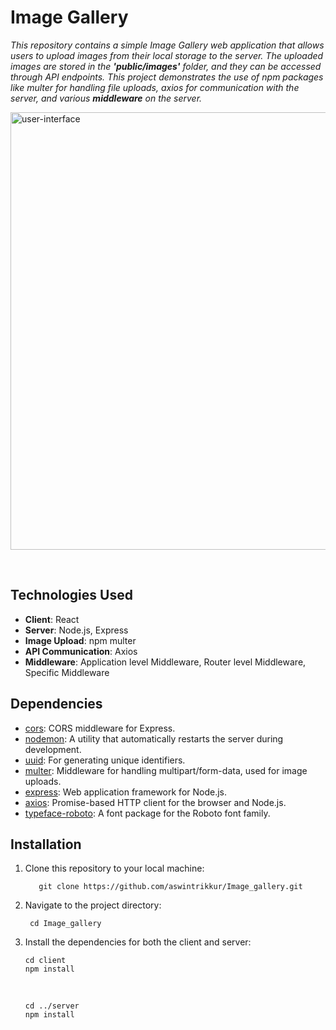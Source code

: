 # Image Gallery


*This repository contains a simple Image Gallery web application that allows users to upload images from their local storage to the server. 
The uploaded images are stored in the **'public/images'** folder, and they can be accessed through API endpoints. 
This project demonstrates the use of npm packages like multer for handling file uploads, axios for communication with the server, and various <b>middleware</b> on the server.*

  <img  align="center" src="https://github.com/aswintrikkur/Image_gallery/assets/125629462/83e53c66-188a-4a2d-8769-2741435b6a90" 
    alt="user-interface" width="700"  >

<br>

<!--
## Table of Contents

- [Project Title](#Image Gallery with Image Upload Demonstration)
- [Table of Contents](#table-of-contents)
- [Description](#description)
- [Technologies Used](#technologies-used)
- [Dependencies](#dependencies)
- [Installation](#installation)
- [Usage](#usage)
  - [Starting the Server](#starting-the-server)
  - [Starting the Client](#starting-the-client)
  - [Uploading Images](#uploading-images)
- [API Endpoints](#api-endpoints)
- [Middleware](#middleware)
- [License](#license)
- [Contributing](#contributing)

-->


## Technologies Used

- **Client**: React
- **Server**: Node.js, Express
- **Image Upload**: npm multer
- **API Communication**: Axios
- **Middleware**: Application level Middleware, Router level Middleware, Specific Middleware

## Dependencies

- [cors](https://www.npmjs.com/package/cors): CORS middleware for Express.
- [nodemon](https://www.npmjs.com/package/nodemon): A utility that automatically restarts the server during development.
- [uuid](https://www.npmjs.com/package/uuid): For generating unique identifiers.
- [multer](https://www.npmjs.com/package/multer): Middleware for handling multipart/form-data, used for image uploads. 
- [express](https://www.npmjs.com/package/express): Web application framework for Node.js.
- [axios](https://www.npmjs.com/package/axios): Promise-based HTTP client for the browser and Node.js.
- [typeface-roboto](https://www.npmjs.com/package/typeface-roboto): A font package for the Roboto font family.

## Installation

1. Clone this repository to your local machine:
   
          git clone https://github.com/aswintrikkur/Image_gallery.git
          
2. Navigate to the project directory:

        cd Image_gallery

3. Install the dependencies for both the client and server:

       cd client
       npm install
   <br>

       cd ../server
       npm install


<!--
![image](https://github.com/aswintrikkur/Image_gallery/assets/125629462/83e53c66-188a-4a2d-8769-2741435b6a90)
-->
